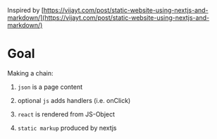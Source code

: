 Inspired by [https://vijayt.com/post/static-website-using-nextjs-and-markdown/](https://vijayt.com/post/static-website-using-nextjs-and-markdown/)
# Goal
Making a chain:

1. ```json``` is a page content

2. optional ```js``` adds handlers (i.e. onClick)

3. ```react``` is rendered from JS-Object

4. ```static markup``` produced by nextjs
